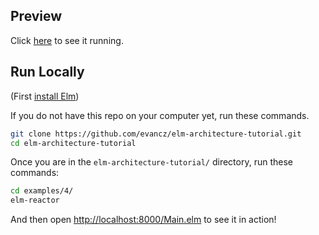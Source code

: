 ## Preview

Click [here](http://evancz.github.io/elm-architecture-tutorial/examples/4) to see it running.


## Run Locally

(First [install Elm](http://elm-lang.org/install))

If you do not have this repo on your computer yet, run these commands.

```bash
git clone https://github.com/evancz/elm-architecture-tutorial.git
cd elm-architecture-tutorial
```

Once you are in the `elm-architecture-tutorial/` directory, run these commands:

```bash
cd examples/4/
elm-reactor
```

And then open [http://localhost:8000/Main.elm](http://localhost:8000/Main.elm) to see it in action!
